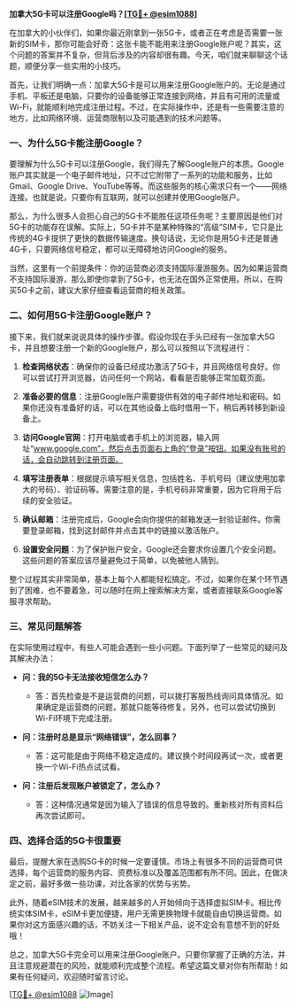 **加拿大5G卡可以注册Google吗？[[TG💪+ @esim1088](https://t.me/s/esim1088)]**

在加拿大的小伙伴们，如果你最近刚拿到一张5G卡，或者正在考虑是否需要一张新的SIM卡，那你可能会好奇：这张卡能不能用来注册Google账户呢？其实，这个问题的答案并不复杂，但背后涉及的内容却很有趣。今天，咱们就来聊聊这个话题，顺便分享一些实用的小技巧。

首先，让我们明确一点：加拿大5G卡是可以用来注册Google账户的。无论是通过手机、平板还是电脑，只要你的设备能够正常连接到网络，并且有可用的流量或Wi-Fi，就能顺利地完成注册过程。不过，在实际操作中，还是有一些需要注意的地方，比如网络环境、运营商限制以及可能遇到的技术问题等。

### 一、为什么5G卡能注册Google？

要理解为什么5G卡可以注册Google，我们得先了解Google账户的本质。Google账户其实就是一个电子邮件地址，只不过它附带了一系列的功能和服务，比如Gmail、Google Drive、YouTube等等。而这些服务的核心需求只有一个——网络连接。也就是说，只要你有互联网，就可以创建并使用Google账户。

那么，为什么很多人会担心自己的5G卡不能胜任这项任务呢？主要原因是他们对5G卡的功能存在误解。实际上，5G卡并不是某种特殊的“高级”SIM卡，它只是比传统的4G卡提供了更快的数据传输速度。换句话说，无论你是用5G卡还是普通4G卡，只要网络信号稳定，都可以无障碍地访问Google的服务。

当然，这里有一个前提条件：你的运营商必须支持国际漫游服务。因为如果运营商不支持国际漫游，那么即使你拿到了5G卡，也无法在国外正常使用。所以，在购买5G卡之前，建议大家仔细查看运营商的相关政策。

### 二、如何用5G卡注册Google账户？

接下来，我们就来说说具体的操作步骤。假设你现在手头已经有一张加拿大5G卡，并且想要注册一个新的Google账户，那么可以按照以下流程进行：

1. **检查网络状态**：确保你的设备已经成功激活了5G卡，并且网络信号良好。你可以尝试打开浏览器，访问任何一个网站，看看是否能够正常加载页面。
   
2. **准备必要的信息**：注册Google账户需要提供有效的电子邮件地址和密码。如果你还没有准备好的话，可以在其他设备上临时借用一下，稍后再转移到新设备上。

3. **访问Google官网**：打开电脑或者手机上的浏览器，输入网址“www.google.com”，然后点击页面右上角的“登录”按钮。如果没有账号的话，会自动跳转到注册页面。

4. **填写注册表单**：根据提示填写相关信息，包括姓名、手机号码（建议使用加拿大的号码）、验证码等。需要注意的是，手机号码非常重要，因为它将用于后续的安全验证。

5. **确认邮箱**：注册完成后，Google会向你提供的邮箱发送一封验证邮件。你需要登录邮箱，找到这封邮件并点击其中的链接以激活账户。

6. **设置安全问题**：为了保护账户安全，Google还会要求你设置几个安全问题。这些问题的答案应该尽量避免过于简单，以免被他人猜到。

整个过程其实非常简单，基本上每个人都能轻松搞定。不过，如果你在某个环节遇到了困难，也不要着急，可以随时在网上搜索解决方案，或者直接联系Google客服寻求帮助。

### 三、常见问题解答

在实际使用过程中，有些人可能会遇到一些小问题。下面列举了一些常见的疑问及其解决办法：

- **问：我的5G卡无法接收短信怎么办？**
   - 答：首先检查是不是运营商的问题，可以拨打客服热线询问具体情况。如果确定是运营商的问题，那就只能等待修复。另外，也可以尝试切换到Wi-Fi环境下完成注册。

- **问：注册时总是显示“网络错误”，怎么回事？**
   - 答：这可能是由于网络不稳定造成的。建议换个时间段再试一次，或者更换一个Wi-Fi热点试试看。

- **问：注册后发现账户被锁定了，怎么办？**
   - 答：这种情况通常是因为输入了错误的信息导致的。重新核对所有资料后再次尝试即可。

### 四、选择合适的5G卡很重要

最后，提醒大家在选购5G卡的时候一定要谨慎。市场上有很多不同的运营商可供选择，每个运营商的服务内容、资费标准以及覆盖范围都有所不同。因此，在做决定之前，最好多做一些功课，对比各家的优势与劣势。

此外，随着eSIM技术的发展，越来越多的人开始倾向于选择虚拟SIM卡。相比传统实体SIM卡，eSIM卡更加便捷，用户无需更换物理卡就能自由切换运营商。如果你对这方面感兴趣的话，不妨关注一下相关产品，说不定会有意想不到的好处哦！

总之，加拿大5G卡完全可以用来注册Google账户。只要你掌握了正确的方法，并且注意规避潜在的风险，就能顺利完成整个流程。希望这篇文章对你有所帮助！如果有任何疑问，欢迎随时留言讨论。

[[TG💪+ @esim1088](https://t.me/s/esim1088) ![Image](https://i.postimg.cc/4NQfJmqS/Snipaste-2025-05-13-00-14-12.png)]
